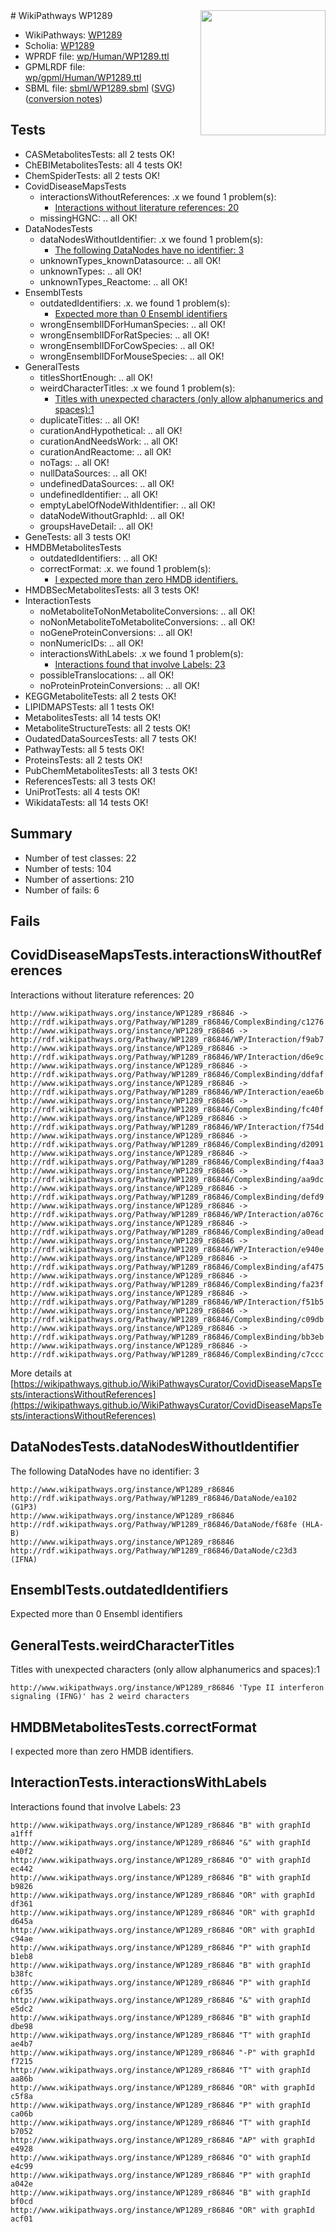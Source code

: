 <img style="float: right; width: 200px" src="../logo.png" />
# WikiPathways WP1289

* WikiPathways: [WP1289](https://identifiers.org/wikipathways:WP1289)
* Scholia: [WP1289](https://scholia.toolforge.org/wikipathways/WP1289)
* WPRDF file: [wp/Human/WP1289.ttl](../wp/Human/WP1289.ttl)
* GPMLRDF file: [wp/gpml/Human/WP1289.ttl](../wp/gpml/Human/WP1289.ttl)
* SBML file: [sbml/WP1289.sbml](../sbml/WP1289.sbml) ([SVG](../sbml/WP1289.svg)) ([conversion notes](../sbml/WP1289.txt))

## Tests
* CASMetabolitesTests: all 2 tests OK!
* ChEBIMetabolitesTests: all 4 tests OK!
* ChemSpiderTests: all 2 tests OK!
* CovidDiseaseMapsTests
    * interactionsWithoutReferences: .x we found 1 problem(s):
        * [Interactions without literature references: 20](#9701cd00)
    * missingHGNC: .. all OK!
* DataNodesTests
    * dataNodesWithoutIdentifier: .x we found 1 problem(s):
        * [The following DataNodes have no identifier: 3](#d2d32fa2)
    * unknownTypes_knownDatasource: .. all OK!
    * unknownTypes: .. all OK!
    * unknownTypes_Reactome: .. all OK!
* EnsemblTests
    * outdatedIdentifiers: .x. we found 1 problem(s):
        * [Expected more than 0 Ensembl identifiers](#f44398b7)
    * wrongEnsemblIDForHumanSpecies: .. all OK!
    * wrongEnsemblIDForRatSpecies: .. all OK!
    * wrongEnsemblIDForCowSpecies: .. all OK!
    * wrongEnsemblIDForMouseSpecies: .. all OK!
* GeneralTests
    * titlesShortEnough: .. all OK!
    * weirdCharacterTitles: .x we found 1 problem(s):
        * [Titles with unexpected characters (only allow alphanumerics and spaces):1](#fda87b3f)
    * duplicateTitles: .. all OK!
    * curationAndHypothetical: .. all OK!
    * curationAndNeedsWork: .. all OK!
    * curationAndReactome: .. all OK!
    * noTags: .. all OK!
    * nullDataSources: .. all OK!
    * undefinedDataSources: .. all OK!
    * undefinedIdentifier: .. all OK!
    * emptyLabelOfNodeWithIdentifier: .. all OK!
    * dataNodeWithoutGraphId: .. all OK!
    * groupsHaveDetail: .. all OK!
* GeneTests: all 3 tests OK!
* HMDBMetabolitesTests
    * outdatedIdentifiers: .. all OK!
    * correctFormat: .x. we found 1 problem(s):
        * [I expected more than zero HMDB identifiers.](#ad154c1e)
* HMDBSecMetabolitesTests: all 3 tests OK!
* InteractionTests
    * noMetaboliteToNonMetaboliteConversions: .. all OK!
    * noNonMetaboliteToMetaboliteConversions: .. all OK!
    * noGeneProteinConversions: .. all OK!
    * nonNumericIDs: .. all OK!
    * interactionsWithLabels: .x we found 1 problem(s):
        * [Interactions found that involve Labels: 23](#fe97a8da)
    * possibleTranslocations: .. all OK!
    * noProteinProteinConversions: .. all OK!
* KEGGMetaboliteTests: all 2 tests OK!
* LIPIDMAPSTests: all 1 tests OK!
* MetabolitesTests: all 14 tests OK!
* MetaboliteStructureTests: all 2 tests OK!
* OudatedDataSourcesTests: all 7 tests OK!
* PathwayTests: all 5 tests OK!
* ProteinsTests: all 2 tests OK!
* PubChemMetabolitesTests: all 3 tests OK!
* ReferencesTests: all 3 tests OK!
* UniProtTests: all 4 tests OK!
* WikidataTests: all 14 tests OK!


## Summary

* Number of test classes: 22
* Number of tests: 104
* Number of assertions: 210
* Number of fails: 6

## Fails

<a name="9701cd00" />

## CovidDiseaseMapsTests.interactionsWithoutReferences

Interactions without literature references: 20
```
http://www.wikipathways.org/instance/WP1289_r86846 -> http://rdf.wikipathways.org/Pathway/WP1289_r86846/ComplexBinding/c1276
http://www.wikipathways.org/instance/WP1289_r86846 -> http://rdf.wikipathways.org/Pathway/WP1289_r86846/WP/Interaction/f9ab7
http://www.wikipathways.org/instance/WP1289_r86846 -> http://rdf.wikipathways.org/Pathway/WP1289_r86846/WP/Interaction/d6e9c
http://www.wikipathways.org/instance/WP1289_r86846 -> http://rdf.wikipathways.org/Pathway/WP1289_r86846/ComplexBinding/ddfaf
http://www.wikipathways.org/instance/WP1289_r86846 -> http://rdf.wikipathways.org/Pathway/WP1289_r86846/WP/Interaction/eae6b
http://www.wikipathways.org/instance/WP1289_r86846 -> http://rdf.wikipathways.org/Pathway/WP1289_r86846/ComplexBinding/fc40f
http://www.wikipathways.org/instance/WP1289_r86846 -> http://rdf.wikipathways.org/Pathway/WP1289_r86846/WP/Interaction/f754d
http://www.wikipathways.org/instance/WP1289_r86846 -> http://rdf.wikipathways.org/Pathway/WP1289_r86846/ComplexBinding/d2091
http://www.wikipathways.org/instance/WP1289_r86846 -> http://rdf.wikipathways.org/Pathway/WP1289_r86846/ComplexBinding/f4aa3
http://www.wikipathways.org/instance/WP1289_r86846 -> http://rdf.wikipathways.org/Pathway/WP1289_r86846/ComplexBinding/aa9dc
http://www.wikipathways.org/instance/WP1289_r86846 -> http://rdf.wikipathways.org/Pathway/WP1289_r86846/ComplexBinding/defd9
http://www.wikipathways.org/instance/WP1289_r86846 -> http://rdf.wikipathways.org/Pathway/WP1289_r86846/WP/Interaction/a076c
http://www.wikipathways.org/instance/WP1289_r86846 -> http://rdf.wikipathways.org/Pathway/WP1289_r86846/ComplexBinding/a0ead
http://www.wikipathways.org/instance/WP1289_r86846 -> http://rdf.wikipathways.org/Pathway/WP1289_r86846/WP/Interaction/e940e
http://www.wikipathways.org/instance/WP1289_r86846 -> http://rdf.wikipathways.org/Pathway/WP1289_r86846/ComplexBinding/af475
http://www.wikipathways.org/instance/WP1289_r86846 -> http://rdf.wikipathways.org/Pathway/WP1289_r86846/ComplexBinding/fa23f
http://www.wikipathways.org/instance/WP1289_r86846 -> http://rdf.wikipathways.org/Pathway/WP1289_r86846/WP/Interaction/f51b5
http://www.wikipathways.org/instance/WP1289_r86846 -> http://rdf.wikipathways.org/Pathway/WP1289_r86846/ComplexBinding/c09db
http://www.wikipathways.org/instance/WP1289_r86846 -> http://rdf.wikipathways.org/Pathway/WP1289_r86846/ComplexBinding/bb3eb
http://www.wikipathways.org/instance/WP1289_r86846 -> http://rdf.wikipathways.org/Pathway/WP1289_r86846/ComplexBinding/c7ccc
```

More details at [https://wikipathways.github.io/WikiPathwaysCurator/CovidDiseaseMapsTests/interactionsWithoutReferences](https://wikipathways.github.io/WikiPathwaysCurator/CovidDiseaseMapsTests/interactionsWithoutReferences)

<a name="d2d32fa2" />

## DataNodesTests.dataNodesWithoutIdentifier

The following DataNodes have no identifier: 3
```
http://www.wikipathways.org/instance/WP1289_r86846 http://rdf.wikipathways.org/Pathway/WP1289_r86846/DataNode/ea102 (G1P3)
http://www.wikipathways.org/instance/WP1289_r86846 http://rdf.wikipathways.org/Pathway/WP1289_r86846/DataNode/f68fe (HLA-B)
http://www.wikipathways.org/instance/WP1289_r86846 http://rdf.wikipathways.org/Pathway/WP1289_r86846/DataNode/c23d3 (IFNA)
```

<a name="f44398b7" />

## EnsemblTests.outdatedIdentifiers

Expected more than 0 Ensembl identifiers
<a name="fda87b3f" />

## GeneralTests.weirdCharacterTitles

Titles with unexpected characters (only allow alphanumerics and spaces):1
```
http://www.wikipathways.org/instance/WP1289_r86846 'Type II interferon signaling (IFNG)' has 2 weird characters
```

<a name="ad154c1e" />

## HMDBMetabolitesTests.correctFormat

I expected more than zero HMDB identifiers.
<a name="fe97a8da" />

## InteractionTests.interactionsWithLabels

Interactions found that involve Labels: 23
```
http://www.wikipathways.org/instance/WP1289_r86846 "B" with graphId a1fff
http://www.wikipathways.org/instance/WP1289_r86846 "&" with graphId e40f2
http://www.wikipathways.org/instance/WP1289_r86846 "O" with graphId ec442
http://www.wikipathways.org/instance/WP1289_r86846 "B" with graphId b9826
http://www.wikipathways.org/instance/WP1289_r86846 "OR" with graphId df361
http://www.wikipathways.org/instance/WP1289_r86846 "OR" with graphId d645a
http://www.wikipathways.org/instance/WP1289_r86846 "OR" with graphId c94ae
http://www.wikipathways.org/instance/WP1289_r86846 "P" with graphId b1eb8
http://www.wikipathways.org/instance/WP1289_r86846 "B" with graphId b38fc
http://www.wikipathways.org/instance/WP1289_r86846 "P" with graphId c6f35
http://www.wikipathways.org/instance/WP1289_r86846 "&" with graphId e5dc2
http://www.wikipathways.org/instance/WP1289_r86846 "B" with graphId dbe98
http://www.wikipathways.org/instance/WP1289_r86846 "T" with graphId ae4b7
http://www.wikipathways.org/instance/WP1289_r86846 "-P" with graphId f7215
http://www.wikipathways.org/instance/WP1289_r86846 "T" with graphId aa86b
http://www.wikipathways.org/instance/WP1289_r86846 "OR" with graphId c5f8a
http://www.wikipathways.org/instance/WP1289_r86846 "P" with graphId ca06b
http://www.wikipathways.org/instance/WP1289_r86846 "T" with graphId b7052
http://www.wikipathways.org/instance/WP1289_r86846 "AP" with graphId e4928
http://www.wikipathways.org/instance/WP1289_r86846 "O" with graphId e4c99
http://www.wikipathways.org/instance/WP1289_r86846 "P" with graphId a042e
http://www.wikipathways.org/instance/WP1289_r86846 "B" with graphId bf0cd
http://www.wikipathways.org/instance/WP1289_r86846 "OR" with graphId acf01
```

